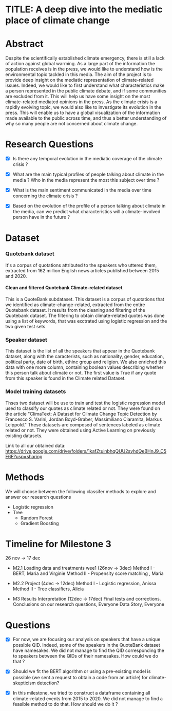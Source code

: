 # TITLE: A deep dive into the mediatic place of climate change

# Abstract 

Despite the scientifically established climate emergency, there is still a lack of action against global warming. As a large part of the information the population receives is in the press, we would like to understand how is the environmental topic tackled in this media. The aim of the project is to provide deep insight on the mediatic representation of climate-related issues. Indeed, we would like to first understand what characteristics make a person represented in the public climate debate, and if some communities are excluded from it. This will help us have some insight on the most climate-related mediated opinions in the press. As the climate crisis is a rapidly evolving topic, we would also like to investigate its evolution in the press. This will enable us to have a global visualization of the information made available to the public across time, and thus a better understanding of why so many people are not concerned about climate change.
 
# Research Questions
 
 - [x] Is there any temporal evolution in the mediatic coverage of the climate crisis ? 
 
- [x] What are the main typical profiles of people talking about climate in the media ? Who in the media represent the most this subject over time ?   

- [x] What is the main sentiment communicated in the media over time concerning the climate crisis ? 
 
- [x]  Based on the evolution of the profile of a person talking about climate in the media, can we predict what characteristics will a climate-involved person have in the future ?

# Dataset 

### Quotebank dataset 
It's a corpus of quotations attributed to the speakers who uttered them, extracted from 162 million English news articles published between 2015 and 2020. 

#### Clean and filtered Quotebank Climate-related dataset
This is a QuoteBank subdataset.
This dataset is a corpus of quotations that we identified as climate-change-related, extracted from the entire Quotebank dataset. It results from the cleaning and filtering of the Quotebank dataset. The filtering to obtain climate-related quotes was done using a list of keywords, that was exctrated using logistic regression and the two given test sets. 

### Speaker dataset
This dataset is the list of all the speakers that appear in the Quotebank dataset, along with the caracterists, such as nationality, gender, education, political party, date of birth, ethinc group and religion. We also enriched this data with one more column, containing boolean values describing whether this person talk about climate or not. The first value is True if any quote from this speaker is found in the Climate related Dataset.

### Model training datasets
Thses two dataset will be use to train and test the logistic regression model used to classify our quotes as climate related or not. They were found on the article "ClimaText: A Dataset for Climate Change Topic Detection by Francesco S. Varini, Jordan Boyd-Graber, Massimiliano Ciaramita, Markus Leippold." These datasets are composed of sentences labeled as climate related or not. They were obtained using Active Learning on previously existing datasets. 

Link to all our obtained data: https://drive.google.com/drive/folders/1kafZtuinbhqQUU2syhdQeBHnJ9_C5E6E?usp=sharing

# Methods

We will choose between the following classifer methods to explore and answer our research questions

- Logistic regression
- Tree 
    - Random Forest 
    - Gradient Boosting

# Timeline for Milestone 3
26 nov -> 17 dec

- M2.1 Loading data and treatments wee1 (26nov -> 3dec)
Method I - BERT, Maria and Virginie 
Method II - Propensity score matching , Maria 

- M2.2 Project (4dec -> 12dec)
Method I - Logistic regression, Anissa 
Method II - Tree classifiers, Alicia 

- M3 Results Interpretation (12dec -> 17dec)
Final tests and corrections. Conclusions on our research questions, Everyone
Data Story, Everyone

# Questions
- [x] For now, we are focusing our analysis on speakers that have a unique possible QID. Indeed, some of the speakers in the QuoteBank dataset have namesakes. We did not manage to find the QID corresponding the to speakers between the QIDs of their namesakes. How could we do that ? 

- [x] Should we fit the BERT algorithm or using a pre-existing model is possible (we sent a request to obtain a code from an article) for climate-skepticism detection?

- [x] In this milestone, we tried to construct a dataframe containing all climate-related events from 2015 to 2020. We did not manage to find a feasible method to do that. How should we do it ? 


